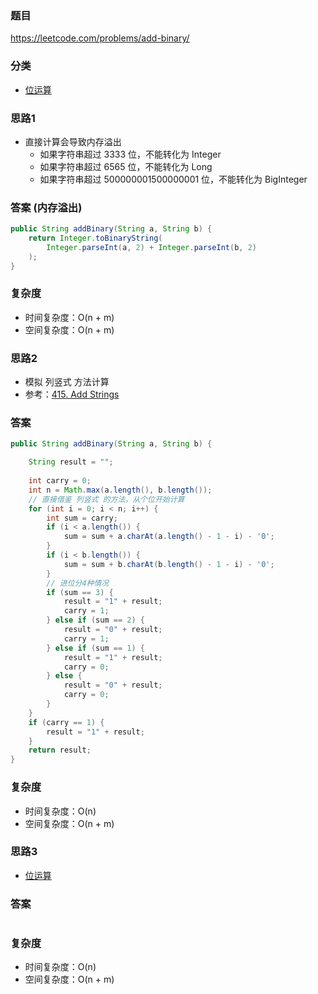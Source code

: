 ### 题目
https://leetcode.com/problems/add-binary/

### 分类
* [位运算](https://zhuanlan.zhihu.com/p/26890617)

### 思路1
* 直接计算会导致内存溢出
    * 如果字符串超过 3333 位，不能转化为 Integer
    * 如果字符串超过 6565 位，不能转化为 Long
    * 如果字符串超过 500000001500000001 位，不能转化为 BigInteger

### 答案 (内存溢出)
```java
public String addBinary(String a, String b) {
    return Integer.toBinaryString(
        Integer.parseInt(a, 2) + Integer.parseInt(b, 2)
    );
}
```

### 复杂度
* 时间复杂度：O(n + m)
* 空间复杂度：O(n + m)

### 思路2
* 模拟 列竖式 方法计算
* 参考：[415. Add Strings](415.%Add%Strings.md)

### 答案
```java
public String addBinary(String a, String b) {

    String result = "";
    
    int carry = 0;
    int n = Math.max(a.length(), b.length());
    // 直接借鉴 列竖式 的方法，从个位开始计算
    for (int i = 0; i < n; i++) {
        int sum = carry;
        if (i < a.length()) {
            sum = sum + a.charAt(a.length() - 1 - i) - '0';
        }
        if (i < b.length()) {
            sum = sum + b.charAt(b.length() - 1 - i) - '0';
        }
        // 进位分4种情况
        if (sum == 3) {
            result = "1" + result;
            carry = 1;
        } else if (sum == 2) {
            result = "0" + result;
            carry = 1;
        } else if (sum == 1) {
            result = "1" + result;
            carry = 0;
        } else {
            result = "0" + result;
            carry = 0;
        }
    }
    if (carry == 1) {
        result = "1" + result;
    }
    return result;
}
```

### 复杂度
* 时间复杂度：O(n)
* 空间复杂度：O(n + m)

### 思路3
* [位运算](https://zhuanlan.zhihu.com/p/26890617)

### 答案
```java
```

### 复杂度
* 时间复杂度：O(n)
* 空间复杂度：O(n + m)
